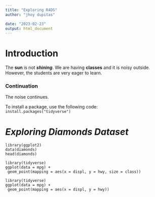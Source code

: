 ```yaml
---
title: "Exploring R4DS"
author: "jhoy dupitas"

date: "2023-02-23"
output: html_document
---
```


# Introduction

The **sun** is not ***shining***. We are having **classes** and it is noisy outside. However, the students are very eager to learn.  

### Continuation

The noise continues.

To install a package, use the following code: `install.packages("tidyverse")`

# ***Exploring Diamonds Dataset***

```{r}
library(ggplot2)
data(diamonds)
head(diamonds)
```

```{r}
library(tidyverse)
ggplot(data = mpg) +
 geom_point(mapping = aes(x = displ, y = hwy, size = class))
```

```{r}
library(tidyverse)
ggplot(data = mpg) +
 geom_point(mapping = aes(x = displ, y = hwy))
```

